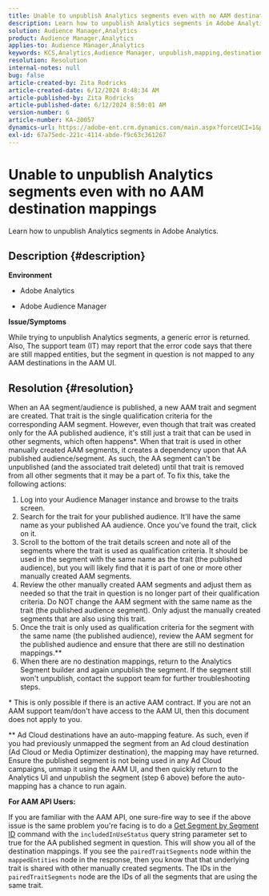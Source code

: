 ```yaml
---
title: Unable to unpublish Analytics segments even with no AAM destination mappings
description: Learn how to unpublish Analytics segments in Adobe Analytics.
solution: Audience Manager,Analytics
product: Audience Manager,Analytics
applies-to: Audience Manager,Analytics
keywords: KCS,Analytics,Audience Manager, unpublish,mapping,destination
resolution: Resolution
internal-notes: null
bug: false
article-created-by: Zita Rodricks
article-created-date: 6/12/2024 8:48:34 AM
article-published-by: Zita Rodricks
article-published-date: 6/12/2024 8:50:01 AM
version-number: 6
article-number: KA-20057
dynamics-url: https://adobe-ent.crm.dynamics.com/main.aspx?forceUCI=1&pagetype=entityrecord&etn=knowledgearticle&id=35c44787-9828-ef11-840b-000d3a372703
exl-id: 67a75edc-221c-4114-abde-f9c63c361267
---
```

# Unable to unpublish Analytics segments even with no AAM destination mappings


Learn how to unpublish Analytics segments in Adobe Analytics.

## Description {#description}


<b>Environment</b>

- Adobe Analytics

- Adobe Audience Manager

<b>Issue/Symptoms</b>

While trying to unpublish Analytics segments, a generic error is returned. Also, The support team (IT) may report that the error code says that there are still mapped entities, but the segment in question is not mapped to any AAM destinations in the AAM UI.


## Resolution {#resolution}


When an AA segment/audience is published, a new AAM trait and segment are created. That trait is the single qualification criteria for the corresponding AAM segment. However, even though that trait was created only for the AA published audience, it's still just a trait that can be used in other segments, which often happens\*. When that trait is used in other manually created AAM segments, it creates a dependency upon that AA published audience/segment. As such, the AA segment can't be unpublished (and the associated trait deleted) until that trait is removed from all other segments that it may be a part of. To fix this, take the following actions:

1. Log into your Audience Manager instance and browse to the traits screen.
2. Search for the trait for your published audience. It'll have the same name as your published AA audience. Once you've found the trait, click on it.
3. Scroll to the bottom of the trait details screen and note all of the segments where the trait is used as qualification criteria. It should be used in the segment with the same name as the trait (the published audience), but you will likely find that it is part of one or more other manually created AAM segments.
4. Review the other manually created AAM segments and adjust them as needed so that the trait in question is no longer part of their qualification criteria. Do NOT change the AAM segment with the same name as the trait (the published audience segment). Only adjust the manually created segments that are also using this trait.
5. Once the trait is only used as qualification criteria for the segment with the same name (the published audience), review the AAM segment for the published audience and ensure that there are still no destination mappings.\*\*
6. When there are no destination mappings, return to the Analytics Segment builder and again unpublish the segment. If the segment still won't unpublish, contact the support team for further troubleshooting steps.


\* This is only possible if there is an active AAM contract. If you are not an AAM support team/don't have access to the AAM UI, then this document does not apply to you.

\*\* Ad Cloud destinations have an auto-mapping feature. As such, even if you had previously unmapped the segment from an Ad cloud destination (Ad Cloud or Media Optimizer destination), the mapping may have returned. Ensure the published segment is not being used in any Ad Cloud campaigns, unmap it using the AAM UI, and then quickly return to the Analytics UI and unpublish the segment (step 6 above) before the auto-mapping has a chance to run again.

<b>For AAM API Users:</b>

If you are familiar with the AAM API, one sure-fire way to see if the above issue is the same problem you're facing is to do a [Get Segment by Segment ID](https://bank.demdex.com/portal/swagger/index.html#/Segments%20API/get_segments__sid_) command with the `includedInUseStatus` query string parameter set to true for the AA published segment in question. This will show you all of the destination mappings. If you see the `pairedTraitSegments` node within the `mappedEntities` node in the response, then you know that that underlying trait is shared with other manually created segments. The IDs in the `pairedTraitSegments` node are the IDs of all the segments that are using the same trait.
